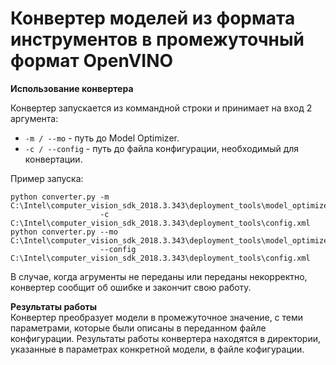 # Конвертер моделей из формата инструментов в промежуточный формат OpenVINO

**Использование конвертера**  

Конвертер запускается из коммандной строки и принимает
на вход 2 аргумента:

- `-m / --mo` - путь до Model Optimizer.
- `-с / --config` - путь до файла конфигурации,
  необходимый для конвертации.

Пример запуска:  
```
python converter.py -m C:\Intel\computer_vision_sdk_2018.3.343\deployment_tools\model_optimizer\mo.py
                    -c C:\Intel\computer_vision_sdk_2018.3.343\deployment_tools\config.xml
python converter.py --mo C:\Intel\computer_vision_sdk_2018.3.343\deployment_tools\model_optimizer\mo.py
                    --config C:\Intel\computer_vision_sdk_2018.3.343\deployment_tools\config.xml
```

В случае, когда агрументы не переданы или переданы
некорректно, конвертер сообщит об ошибке и закончит свою работу.

**Результаты работы**  
Конвертер преобразует модели в промежуточное значение, с теми параметрами,
которые были описаны в переданном файле конфигурации. Результаты работы
конвертера находятся в директории, указанные в параметрах конкретной модели,
в файле кофигурации.